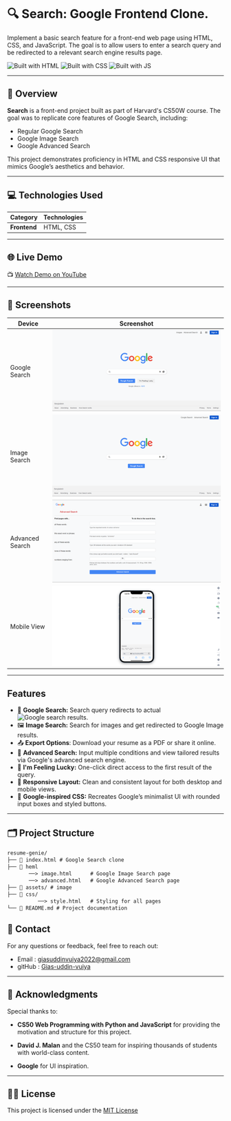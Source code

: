 # 🔍 Search: Google Frontend Clone. 
Implement a basic search feature for a front-end web page using HTML, CSS, and JavaScript. The goal is to allow users to enter a search query and be redirected to a relevant search engine results page.

![Built with HTML](https://img.shields.io/badge/Built%20with-HTML-red)
![Built with CSS](https://img.shields.io/badge/Built%20with-CSS-blue)
![Built with JS](https://img.shields.io/badge/Built%20with-JavaScript-yellow)

---

## 📌 Overview

**Search** is a front-end project built as part of Harvard's CS50W course. The goal was to replicate core features of Google Search, including:
- Regular Google Search
- Google Image Search
- Google Advanced Search

This project demonstrates proficiency in HTML and CSS responsive UI that mimics Google’s aesthetics and behavior.

---


## 💻 Technologies Used

| **Category**     | **Technologies**                                     |
|-------------------|-----------------------------------------------------|
| **Frontend**     | HTML, CSS                    |

---

## 🌐 Live Demo
📺 [Watch Demo on YouTube](https://www.google.com)

---

## 📸 Screenshots

| Device  | Screenshot                                                                                   |
|---------|---------------------------------------------------------------------------------------------|
| Google Search  | ![Google Search](./assets/google-search.png)                         |
| Image Search | ![Image Search](./assets/image-search.png)                               |
| Advanced Search | ![Advanced Search](./assets/advanced-search.png)                               |
| Mobile View | ![Mobile View](./assets/mobile-view.png)                               |

---

## Features
- 🔎 **Google Search:** Search query redirects to actual ![Google search results](https://www.google.com).
- 🖼️ **Image Search:** Search for images and get redirected to Google Image results.
- 📤 **Export Options**: Download your resume as a PDF or share it online.
- 🧠 **Advanced Search:** Input multiple conditions and view tailored results via Google's advanced search engine.
- 🎯 **I'm Feeling Lucky:** One-click direct access to the first result of the query.
- 📱 **Responsive Layout:** Clean and consistent layout for both desktop and mobile views.
- 🎨 **Google-inspired CSS:** Recreates Google’s minimalist UI with rounded input boxes and styled buttons.


--- 

##  🗂️ Project Structure

```base 
resume-genie/ 
├── 📁 index.html # Google Search clone
├── 📁 heml 
       ──> image.html      # Google Image Search page
       ──> advanced.html   # Google Advanced Search page
├── 📁 assets/ # image 
├── 📁 css/
          ──> style.html   # Styling for all pages
└── 📄 README.md # Project documentation
```

## 👤 Contact
For any questions or feedback, feel free to reach out:


- Email : giasuddinvuiya2022@gmail.com
- gitHub : [Gias-uddin-vuiya](https://github.com/Gias-uddin-vuiya)

--- 


## 🙏 Acknowledgments
Special thanks to:

- **CS50 Web Programming with Python and JavaScript** for providing the motivation and structure for this project.

- **David J. Malan** and the CS50 team for inspiring thousands of students with world-class content.

- **Google** for UI inspiration.
--- 
## 📜✨ License 
This project is licensed under the [MIT License](/search/LICENSE)
